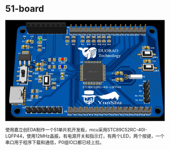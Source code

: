 # 51-board

<p align="center"> <div align="middle"><img src="./51board 3D.jpg" alt="51board 3D.jpg" width="720" height=""></div></p>

使用嘉立创EDA制作一个51单片机开发板，mcu采用STC89C52RC-40I-LQFP44，使用12MHz晶振，有电源开关和指示灯，有两个LED，两个按键，一个串口用于程序下载和通信，P0组IO口都已经上拉。
